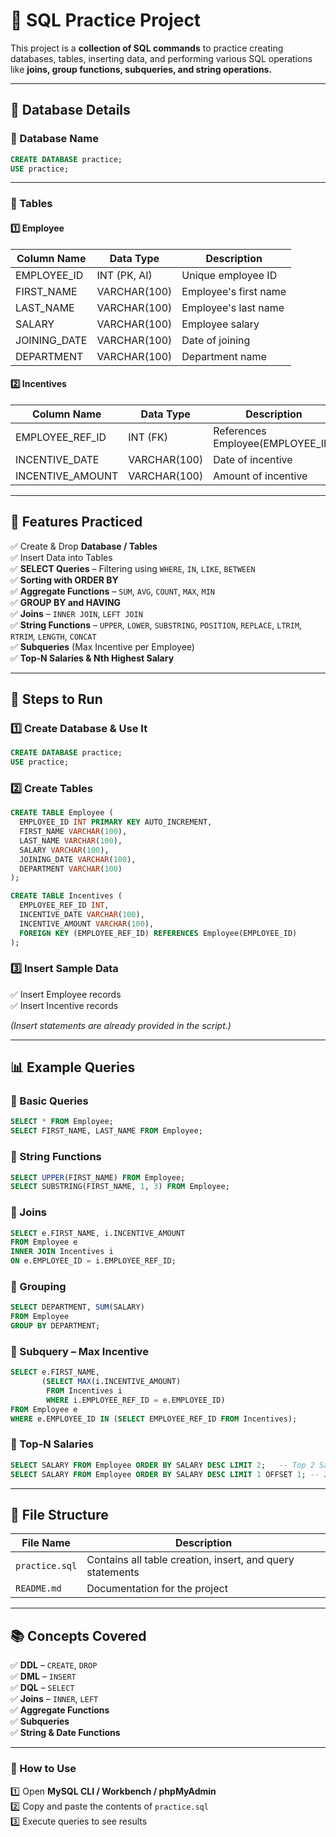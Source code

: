 # 📌 SQL Practice Project

This project is a **collection of SQL commands** to practice creating databases, tables, inserting data, and performing various SQL operations like **joins, group functions, subqueries, and string operations.**

---

## 📂 Database Details

### 🔹 Database Name
```sql
CREATE DATABASE practice;
USE practice;
```

---

### 🔹 Tables

#### 1️⃣ Employee
| Column Name    | Data Type     | Description                  |
|---------------|--------------|------------------------------|
| EMPLOYEE_ID   | INT (PK, AI)  | Unique employee ID           |
| FIRST_NAME    | VARCHAR(100)  | Employee's first name        |
| LAST_NAME     | VARCHAR(100)  | Employee's last name         |
| SALARY        | VARCHAR(100)  | Employee salary              |
| JOINING_DATE  | VARCHAR(100)  | Date of joining              |
| DEPARTMENT    | VARCHAR(100)  | Department name              |

#### 2️⃣ Incentives
| Column Name       | Data Type     | Description                            |
|------------------|--------------|----------------------------------------|
| EMPLOYEE_REF_ID  | INT (FK)      | References Employee(EMPLOYEE_ID)       |
| INCENTIVE_DATE   | VARCHAR(100)  | Date of incentive                     |
| INCENTIVE_AMOUNT | VARCHAR(100)  | Amount of incentive                   |

---

## 📌 Features Practiced

✅ Create & Drop **Database / Tables**  
✅ Insert Data into Tables  
✅ **SELECT Queries** – Filtering using `WHERE`, `IN`, `LIKE`, `BETWEEN`  
✅ **Sorting with ORDER BY**  
✅ **Aggregate Functions** – `SUM`, `AVG`, `COUNT`, `MAX`, `MIN`  
✅ **GROUP BY and HAVING**  
✅ **Joins** – `INNER JOIN`, `LEFT JOIN`  
✅ **String Functions** – `UPPER`, `LOWER`, `SUBSTRING`, `POSITION`, `REPLACE`, `LTRIM`, `RTRIM`, `LENGTH`, `CONCAT`  
✅ **Subqueries** (Max Incentive per Employee)  
✅ **Top-N Salaries & Nth Highest Salary**

---

## 📜 Steps to Run

### 1️⃣ Create Database & Use It
```sql
CREATE DATABASE practice;
USE practice;
```

### 2️⃣ Create Tables
```sql
CREATE TABLE Employee (
  EMPLOYEE_ID INT PRIMARY KEY AUTO_INCREMENT,
  FIRST_NAME VARCHAR(100),
  LAST_NAME VARCHAR(100),
  SALARY VARCHAR(100),
  JOINING_DATE VARCHAR(100),
  DEPARTMENT VARCHAR(100)
);

CREATE TABLE Incentives (
  EMPLOYEE_REF_ID INT,
  INCENTIVE_DATE VARCHAR(100),
  INCENTIVE_AMOUNT VARCHAR(100),
  FOREIGN KEY (EMPLOYEE_REF_ID) REFERENCES Employee(EMPLOYEE_ID)
);
```

### 3️⃣ Insert Sample Data
✅ Insert Employee records  
✅ Insert Incentive records  

*(Insert statements are already provided in the script.)*

---

## 📊 Example Queries

### 🔹 Basic Queries
```sql
SELECT * FROM Employee;  
SELECT FIRST_NAME, LAST_NAME FROM Employee;
```

### 🔹 String Functions
```sql
SELECT UPPER(FIRST_NAME) FROM Employee;
SELECT SUBSTRING(FIRST_NAME, 1, 3) FROM Employee;
```

### 🔹 Joins
```sql
SELECT e.FIRST_NAME, i.INCENTIVE_AMOUNT
FROM Employee e
INNER JOIN Incentives i
ON e.EMPLOYEE_ID = i.EMPLOYEE_REF_ID;
```

### 🔹 Grouping
```sql
SELECT DEPARTMENT, SUM(SALARY)
FROM Employee
GROUP BY DEPARTMENT;
```

### 🔹 Subquery – Max Incentive
```sql
SELECT e.FIRST_NAME,
       (SELECT MAX(i.INCENTIVE_AMOUNT) 
        FROM Incentives i 
        WHERE i.EMPLOYEE_REF_ID = e.EMPLOYEE_ID)
FROM Employee e
WHERE e.EMPLOYEE_ID IN (SELECT EMPLOYEE_REF_ID FROM Incentives);
```

### 🔹 Top-N Salaries
```sql
SELECT SALARY FROM Employee ORDER BY SALARY DESC LIMIT 2;   -- Top 2 Salaries
SELECT SALARY FROM Employee ORDER BY SALARY DESC LIMIT 1 OFFSET 1; -- 2nd Highest Salary
```

---

## 📂 File Structure

| File Name     | Description |
|--------------|------------|
| `practice.sql` | Contains all table creation, insert, and query statements |
| `README.md`    | Documentation for the project |

---

## 📚 Concepts Covered

✅ **DDL** – `CREATE`, `DROP`  
✅ **DML** – `INSERT`  
✅ **DQL** – `SELECT`  
✅ **Joins** – `INNER`, `LEFT`  
✅ **Aggregate Functions**  
✅ **Subqueries**  
✅ **String & Date Functions**

---

### 🚀 How to Use

1️⃣ Open **MySQL CLI / Workbench / phpMyAdmin**  
2️⃣ Copy and paste the contents of `practice.sql`  
3️⃣ Execute queries to see results
